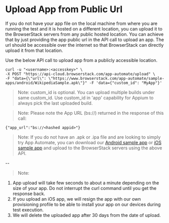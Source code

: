 # Upload App from Public Url

If you do not have your app file on the local machine from where you are running the test and it is hosted on a different location, you can upload it to the BrowserStack servers from any public hosted location. You can achieve that by just providing the app public url in the API call to upload an app. The url should be accessible over the internet so that BrowserStack can directly upload it from that location. 

Use the below API call to upload app from a publicly accessible location.

```
curl -u "<username>:<accesskey>" \
-X POST "https://api-cloud.browserstack.com/app-automate/upload" \
-F "data={\"url\": \"https://www.browserstack.com/app-automate/sample-apps/android/WikipediaSample.apk\"}" -F 'data={"custom_id": "MyApp"}'
```

>Note: custom_id is optional. You can upload multiple builds under same custom_id. Use custom_id in 'app' capability for Appium to always pick the last uploaded build.

>Note: Please note the App URL (bs://<hashed appid>) returned in the response of this call:

```
{"app_url":"bs://<hashed appid>"}
```
> Note: If you do not have an .apk or .ipa file and are looking to simply try App Automate, you can download our [Android sample app](https://www.browserstack.com/app-automate/sample-apps/android/WikipediaSample.apk) or [iOS sample app](https://www.browserstack.com/app-automate/sample-apps/ios/BStackSampleApp.ipa) and upload to the BrowserStack servers using the above API.


--

> Note: 
1. App upload will take few seconds to about a minute depending on the size of your app. Do not interrupt the curl command until you get the response back.
2. If you upload an iOS app, we will resign the app with our own provisioning profile to be able to install your app on our devices during test execution.
3. We will delete the uploaded app after 30 days from the date of upload.
